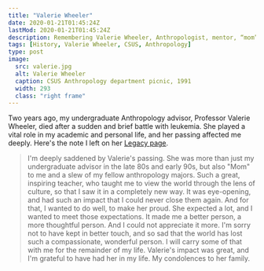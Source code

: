 ```yaml
---
title: "Valerie Wheeler"
date: 2020-01-21T01:45:24Z
lastMod: 2020-01-21T01:45:24Z
description: Remembering Valerie Wheeler, Anthropologist, mentor, “mom”.
tags: [History, Valerie Wheeler, CSUS, Anthropology]
type: post
image:
  src: valerie.jpg
  alt: Valerie Wheeler
  caption: CSUS Anthropology department picnic, 1991
  width: 293
  class: "right frame"
---
```


Two years ago, my undergraduate Anthropology advisor, Professor Valerie Wheeler,
died after a sudden and brief battle with leukemia. She played a vital role
in my academic and personal life, and her passing affected me deeply. Here's
the note I left on her [Legacy page].

> I'm deeply saddened by Valerie's passing. She was more than just my
> undergraduate advisor in the late 80s and early 90s, but also "Mom" to me and
> a slew of my fellow anthropology majors. Such a great, inspiring teacher, who
> taught me to view the world through the lens of culture, so that I saw it in a
> completely new way. It was eye-opening, and had such an impact that I could
> never close them again. And for that, I wanted to do well, to make her proud.
> She expected a lot, and I wanted to meet those expectations. It made me a
> better person, a more thoughtful person. And I could not appreciate it more.
> I'm sorry not to have kept in better touch, and so sad that the world has lost
> such a compassionate, wonderful person. I will carry some of that with me for
> the remainder of my life. Valerie's impact was great, and I'm grateful to have
> had her in my life. My condolences to her family.

  [Legacy page]: https://www.legacy.com/us/obituaries/sacbee/name/valerie-wheeler-obituary?id=15687164
    "Valerie Wheeler 1940 – 2017"
